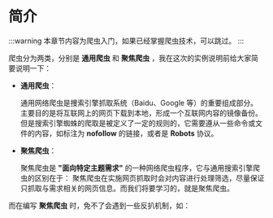 # 简介

:::warning
本章节内容为爬虫入门，如果已经掌握爬虫技术，可以跳过。
:::

爬虫分为两类，分别是 **通用爬虫** 和 **聚焦爬虫** ，我在这次的实例说明前给大家简要说明一下：

- **通用爬虫**：

  通用网络爬虫是捜索引擎抓取系统（Baidu、Google 等）的重要组成部分。主要目的是将互联网上的网页下载到本地，形成一个互联网内容的镜像备份。
  但是搜索引擎蜘蛛的爬取是被定义了一定的规则的，它需要遵从一些命令或文件的内容，如标注为 **nofollow** 的链接，或者是 **Robots** 协议。

- **聚焦爬虫**：

  聚焦爬虫是 **"面向特定主题需求"** 的一种网络爬虫程序，它与通用搜索引擎爬虫的区别在于： 聚焦爬虫在实施网页抓取时会对内容进行处理筛选，尽量保证只抓取与需求相关的网页信息。而我们将要学习的，就是聚焦爬虫。

而在编写 **聚焦爬虫** 时，免不了会遇到一些反扒机制，如：
